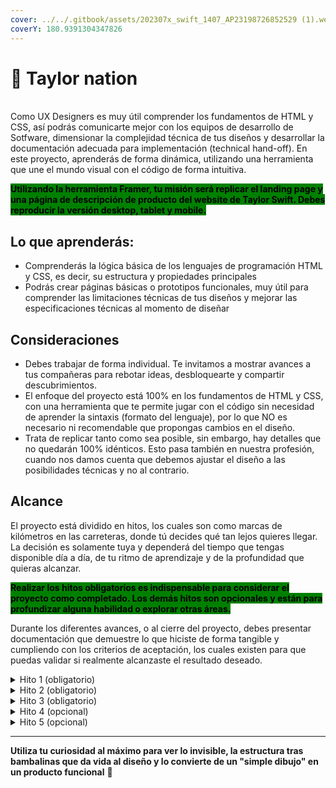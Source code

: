 ```yaml
---
cover: ../../.gitbook/assets/202307x_swift_1407_AP23198726852529 (1).webp
coverY: 180.9391304347826
---
```


# 👑 Taylor nation



\
Como UX Designers es muy útil comprender los fundamentos de HTML y CSS, así podrás comunicarte mejor con los equipos de desarrollo de Sotfware, dimensionar la complejidad técnica de tus diseños y desarrollar la documentación adecuada para implementación (technical hand-off). En este proyecto, aprenderás de forma dinámica, utilizando una herramienta que une el mundo visual con el código de forma intuitiva.

<mark style="background-color:green;">**Utilizando la herramienta Framer, tu misión será replicar el landing page y una página de descripción de producto del website de Taylor Swift. Debes reproducir la versión desktop, tablet y mobile.**</mark>



## Lo que aprenderás:

* Comprenderás la lógica básica de los lenguajes de programación HTML y CSS, es decir, su estructura y propiedades principales
* Podrás crear páginas básicas o prototipos funcionales, muy útil para comprender las limitaciones técnicas de tus diseños y mejorar las especificaciones técnicas al momento de diseñar



## Consideraciones

* Debes trabajar de forma individual. Te invitamos a mostrar avances a tus compañeras para rebotar ideas, desbloquearte y compartir descubrimientos.
* El enfoque del proyecto está 100% en los fundamentos de HTML y CSS, con una herramienta que te permite jugar con el código sin necesidad de aprender la sintaxis (formato del lenguaje), por lo que NO es necesario ni recomendable que propongas cambios en el diseño.
* Trata de replicar tanto como sea posible, sin embargo, hay detalles que no quedarán 100% idénticos. Esto pasa también en nuestra profesión, cuando nos damos cuenta que debemos ajustar el diseño a las posibilidades técnicas y no al contrario.



## Alcance

El proyecto está dividido en hitos, los cuales son como marcas de kilómetros en las carreteras, donde tú decides qué tan lejos quieres llegar. La decisión es solamente tuya y dependerá del tiempo que tengas disponible día a día, de tu ritmo de aprendizaje y de la profundidad que quieras alcanzar.

<mark style="background-color:green;">**Realizar los hitos obligatorios es indispensable para considerar el proyecto como completado. Los demás hitos son opcionales y están para profundizar alguna habilidad o explorar otras áreas.**</mark>

Durante los diferentes avances, o al cierre del proyecto, debes presentar documentación que demuestre lo que hiciste de forma tangible y cumpliendo con los criterios de aceptación, los cuales existen para que puedas validar si realmente alcanzaste el resultado deseado.

<details>

<summary>Hito 1 (obligatorio)</summary>

El primer gran paso consiste en comprender los conceptos básicos sobre HTML y CSS.

**Criterios de aceptación:**

1. Documentación donde expliques en qué consiste el HTML y CSS, las principales características y propiedades de sus elementos, así como las propiedades del “flexbox layout”.
2. Utilizando la herramienta de “inspeccionar” del navegador que prefieras, crear un un diagrama de la página web indicando el contenido del Document Object Model (DOM).



</details>

<details>

<summary>Hito 2 (obligatorio)</summary>

Ahora es momento de replicar el sitio web utilizando [Framer](https://www.framer.com/).

**Criterios de aceptación:**

1. Replica el “header” y el “footer” del “homepage” utilizando la funcionalidad de Páginas y Navegación. Utiliza los diseños predefinidos en Framer y personalízalos.
2. Debes incluir la tipografía utilizada en el sitio web original, puedes encontrar y descargar una versión gratuita.
3. Configura los “breaking points” y asegúrate que el “header” y el “footer” se adaptan a dichos tamaños.
4. Al replicar las propiedades visuales, debes utilizar estilos y variables cuando sea posible o necesario.

</details>

<details>

<summary>Hito 3 (obligatorio)</summary>

Una vez tengas lista la navegación, completa el sitio replicando todo el contenido del “homepage”.

**Criterios de aceptación:**

1. Incluye las 5 secciones completas para la versión desktop.&#x20;
2. Ajusta las versiones para mobile y tablet (“responsive”).
3. Es posible navegar entre secciones ("homepage" y descripción de producto).
4. Los componentes replican las interacciones lo más realista posible (hover, active, etc.)

</details>

<details>

<summary>Hito 4 (opcional)</summary>

Listo el “homepage”, podemos pasar a replicar la página de descripción del producto.

**Criterios de aceptación:**

1. Incluye las 4 secciones completas para la versión desktop.&#x20;
2. Ajusta las versiones para mobile y tablet (“responsive”).
3. Es posible navegar entre secciones ("homepage" y descripción de producto).
4. Los componentes replican las interacciones lo más realista posible (hover, active, etc.)

</details>

<details>

<summary>Hito 5 (opcional)</summary>

Si quieres llevarlo a otro nivel, experimenta con funciones un poco más avanzadas.

**Criterios de aceptación:**

1. Replica el formulario de “Sign Up”.
2. Agrega etiquetas de accesibilidad a los diferentes elementos de HTML.
3. Carga los productos de forma dinámica utilizando la funcionalidad de CMS.

</details>

***

**Utiliza tu curiosidad al máximo para ver lo invisible, la estructura tras bambalinas que da vida al diseño y lo convierte de un "simple dibujo" en un producto funcional** :ghost:&#x20;

